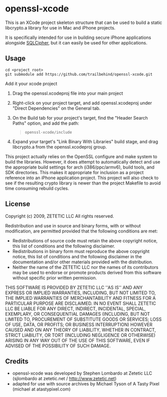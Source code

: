 openssl-xcode
=============

This is an XCode project skeleton structure that can be used to build a static 
libcrypto.a library for use in Mac and iPhone projects. 

It is specifically intended for use in building secure iPhone 
applications alongside [SQLCipher](http://sqlcipher.net), 
but it can easily be used for other applications.

Usage
-----
    
    cd <project root>
    git submodule add https://github.com/trailbehind/openssl-xcode.git

Add it your xcode project

1. Drag the openssl.xcodeproj file into your main project
2. Right-click on your project target, and add openssl.xcodeproj under "Direct
   Dependencies" on the General tab.
3. On the Build tab for your project's target, find the "Header Search Paths" 
   option, and add the path:
   > `openssl-xcode/include`
   
4. Expand your target's "Link Binary With Libraries" build stage, and drag
   libcrypto.a from the openssl.xcodeproj group.


This project actually relies on the OpenSSL configure and make
system to build the libraries. However, it does attempt to automatically
detect and use the appropriate build settings for arch (i386/ppc/armv6),
build tools, and SDK directories. This makes it appropriate for inclusion
as a project reference into an iPhone application project. This project will
also check to see if the resulting crypto library is newer than the project
Makefile to avoid time consuming rebuild cycles.

License
-------

Copyright (c) 2009, ZETETIC LLC
All rights reserved.

Redistribution and use in source and binary forms, with or without
modification, are permitted provided that the following conditions are met:

* Redistributions of source code must retain the above copyright
  notice, this list of conditions and the following disclaimer.
* Redistributions in binary form must reproduce the above copyright
  notice, this list of conditions and the following disclaimer in the
  documentation and/or other materials provided with the distribution.
* Neither the name of the ZETETIC LLC nor the
  names of its contributors may be used to endorse or promote products
  derived from this software without specific prior written permission.

THIS SOFTWARE IS PROVIDED BY ZETETIC LLC ''AS IS'' AND ANY
EXPRESS OR IMPLIED WARRANTIES, INCLUDING, BUT NOT LIMITED TO, THE IMPLIED
WARRANTIES OF MERCHANTABILITY AND FITNESS FOR A PARTICULAR PURPOSE ARE
DISCLAIMED. IN NO EVENT SHALL ZETETIC LLC BE LIABLE FOR ANY
DIRECT, INDIRECT, INCIDENTAL, SPECIAL, EXEMPLARY, OR CONSEQUENTIAL DAMAGES
(INCLUDING, BUT NOT LIMITED TO, PROCUREMENT OF SUBSTITUTE GOODS OR SERVICES;
LOSS OF USE, DATA, OR PROFITS; OR BUSINESS INTERRUPTION) HOWEVER CAUSED AND
ON ANY THEORY OF LIABILITY, WHETHER IN CONTRACT, STRICT LIABILITY, OR TORT
(INCLUDING NEGLIGENCE OR OTHERWISE) ARISING IN ANY WAY OUT OF THE USE OF THIS
SOFTWARE, EVEN IF ADVISED OF THE POSSIBILITY OF SUCH DAMAGE.

Credits
-------

* openssl-xcode was developed by Stephen Lombardo at Zetetic LLC (sjlombardo at zetetic.net / http://www.zetetic.net) 
* adapted for use with source archives by Michael Tyson of A Tasty Pixel (michael at atastypixel.com) 

